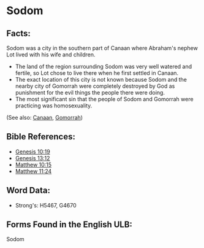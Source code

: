# Sodom

## Facts:

Sodom was a city in the southern part of Canaan where Abraham's nephew Lot lived with his wife and children.

* The land of the region surrounding Sodom was very well watered and fertile, so Lot chose to live there when he first settled in Canaan.
* The exact location of this city is not known because Sodom and the nearby city of Gomorrah were completely destroyed by God as punishment for the evil things the people there were doing.
* The most significant sin that the people of Sodom and Gomorrah were practicing was homosexuality.

(See also: [Canaan](../names/canaan.md), [Gomorrah](../names/gomorrah.md))

## Bible References:

* [Genesis 10:19](rc://en/tn/help/gen/10/19)
* [Genesis 13:12](rc://en/tn/help/gen/13/12)
* [Matthew 10:15](rc://en/tn/help/mat/10/15)
* [Matthew 11:24](rc://en/tn/help/mat/11/24)

## Word Data:

* Strong's: H5467, G4670

## Forms Found in the English ULB:

Sodom
